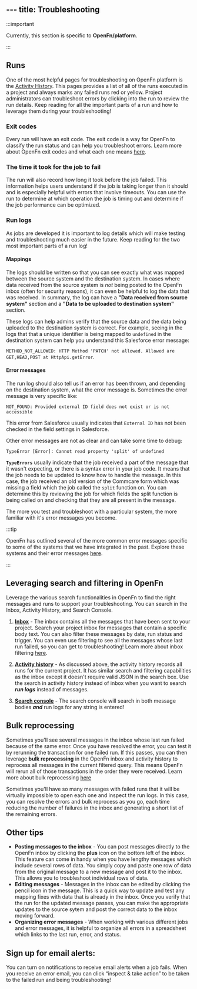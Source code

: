 ​​---
title: Troubleshooting
---
 
:::important
 
Currently, this section is specific to **OpenFn/platform**.
 
:::
 
 
## Runs
 
One of the most helpful pages for troubleshooting on OpenFn platform is the [Activity History](documentation/getting-started/terminology/#activity-history). This pages provides a list of all of the runs executed in a project and always marks any failed runs red or yellow. Project administrators can troubleshoot errors by clicking into the run to review the run details. Keep reading for all the important parts of a run and how to leverage them during your troubleshooting!
 
 
### Exit codes
 
Every run will have an exit code. The exit code is a way for OpenFn to classify the run status and can help you troubleshoot errors.  Learn more about OpenFn exit codes and what each one means [here](documentation/jobs/errors).
 
 
### The time it took for the job to fail
The run will also record how long it took before the job failed. This information helps users understand if the job is taking longer than it should and is especially helpful with errors that involve timeouts. You can use the run to determine at which operation the job is timing out and determine if the job performance can be optimized.
 
### Run logs
 
As jobs are developed it is important to log details which will make testing and troubleshooting much easier in the future. Keep reading for the two most important parts of a run log!
 
#### Mappings
The logs should be written so that you can see exactly what was mapped between the source system and the destination system. In cases where data received from the source system is _not_ being posted to the OpenFn inbox (often for security reasons), it can even be helpful to log the data that was received. In summary, the log can have a **"Data received from source system"** section and a **"Data to be uploaded to destination system"** section. 

These logs can help admins verify that the source data and the data being uploaded to the destination system is correct. For example, seeing in the logs that that a unique identifier is being mapped to `undefined` in the destination system can help you understand this Salesforce error message:  

`METHOD_NOT_ALLOWED: HTTP Method 'PATCH' not allowed. Allowed are GET,HEAD,POST at HttpApi.getError`.
 
#### Error messages
 
The run log should also tell us if an error has been thrown, and depending on the destination system, what the error message is. Sometimes the error message is very specific like:
 
`NOT_FOUND: Provided external ID field does not exist or is not accessible`
 
This error from Salesforce usually indicates that `External ID` has not been checked in the field settings in Salesforce.
 
Other error messages are not as clear and can take some time to debug:
 
`TypeError [Error]: Cannot read property 'split' of undefined`
 
**`TypeErrors`** usually indicate that the job received a part of the message that it wasn't expecting, or there is a syntax error in your job code. It means that the job needs to be updated to know how to handle the message. In this case, the job received an old version of the Commcare form which was missing a field which the job called the `split` function on. You can determine this by reviewing the job for which fields the split function is being called on and checking that they are all present in the message.
 
The more you test and troubleshoot with a particular system, the more familiar with it's error messages you become.
 
:::tip
 
OpenFn has outlined several of the more common error messages specific to some of the systems that we have integrated in the past. Explore these systems and their error messages [here](documentation/apps/anything).
 
:::
 
 
 
## Leveraging search and filtering in OpenFn
Leverage the various search functionalities in OpenFn to find the right messages and runs to support your troubleshooting. You can search in the Inbox, Activity History, and Search Console.
 
1. **[Inbox](documentation/manage/platform-mgmt/#inbox)** - The inbox contains all the messages that have been sent to your project. Search your project inbox for messages that contain a specific body text.  You can also filter these messages by date, run status and trigger. You can even use filtering to see all the messages whose last run failed, so you can get to troubleshooting! Learn more about inbox filtering [here](documentation/manage/platform-mgmt/#inbox).
 
2. **[Activity history](documentation/getting-started/terminology/#activity-history)** - As discussed above, the activity history records all runs for the current project. It has similar search and filtering capabilities as the inbox except it doesn't require valid JSON in the search box. Use the search in activity history instead of inbox when you want to search **_run logs_** instead of messages.
 
 
3. **[Search console](documentation/manage/platform-mgmt/#search-console)** - The search console will search in both message bodies **_and_** run logs for any string is entered!
 
 
## Bulk reprocessing
Sometimes you'll see several messages in the inbox whose last run failed because of the same error. Once you have resolved the error, you can test it by rerunning the transaction for one failed run. If this passes, you can then leverage **bulk reprocessing** in the OpenFn inbox and activity history to reprocess all messages in the current filtered query. This means OpenFn will rerun all of those transactions in the order they were received.  Learn more about bulk reprocessing [here](documentation/manage/platform-mgmt/#search-console)
 
Sometimes you'll have so many messages with failed runs that it will be virtually impossible to open each one and inspect the run logs. In this case, you can resolve the errors and bulk reprocess as you go, each time reducing the number of failures in the inbox and generating a short list of the remaining errors.
 
## Other tips
- **Posting messages to the inbox** - You can post messages directly to the OpenFn inbox by clicking the **plus** icon on the bottom left of the inbox. This feature can come in handy when you have lengthy messages which include several rows of data. You simply copy and paste one row of data from the original message to a new message and post it to the inbox. This allows you to troubleshoot individual rows of data.
- **Editing messages** - Messages in the inbox can be edited by clicking the pencil icon in the message. This is a quick way to update and test any mapping fixes with data that is already in the inbox. Once you verify that the run for the updated message passes, you can make the appropriate updates to the source sytem and post the correct data to the inbox moving forward.
- **Organizing error messages** - When working with various different jobs and error messages, it is helpful to organize all errors in a spreadsheet which links to the last run, error, and status. 
 
## Sign up for email alerts:
You can turn on notifications to receive email alerts when a job fails. When you receive an error email, you can click “inspect & take action” to be taken to the failed run and being troubleshooting!
 
 
 
 
 
